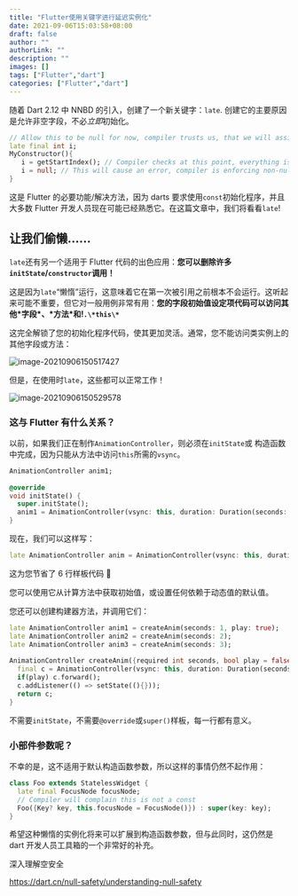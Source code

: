 ```yaml
---
title: "Flutter使用关键字进行延迟实例化"
date: 2021-09-06T15:03:58+08:00
draft: false
author: ""
authorLink: ""
description: ""
images: []
tags: ["Flutter","dart"]
categories: ["Flutter","dart"]
---
```


随着 Dart 2.12 中 NNBD 的引入，创建了一个新关键字：`late`. 创建它的主要原因是允许非空字段，不必*立即*初始化。

```dart
// Allow this to be null for now, compiler trusts us, that we will assign it.
late final int i; 
MyConstructor(){
   i = getStartIndex(); // Compiler checks at this point, everything is ok!
   i = null; // This will cause an error, compiler is enforcing non-null
}
```

这是 Flutter 的必要功能/解决方法，因为 darts 要求使用`const`初始化程序，并且大多数 Flutter 开发人员现在可能已经熟悉它。在这篇文章中，我们将看看`late`!



## 让我们偷懒……

`late`还有另一个适用于 Flutter 代码的出色应用：**您可以删除许多`initState`/`constructor`调用！**

这是因为`late`“懒惰”运行，这意味着它在第一次被引用之前根本不会运行。这听起来可能不重要，但它对一般用例非常有用：**您的字段初始值设定项代码可以访问其他\*字段\*、\*方法\*和!`.\*this\*`**

这完全解锁了您的初始化程序代码，使其更加灵活。通常，您不能访问类实例上的其他字段或方法：

![image-20210906150517427](https://luckly007.oss-cn-beijing.aliyuncs.com/image/image-20210906150517427.png)

但是，在使用时`late`，这些都可以正常工作！

![image-20210906150529578](https://luckly007.oss-cn-beijing.aliyuncs.com/image/image-20210906150529578.png)

### 这与 Flutter 有什么关系？

以前，如果我们正在制作`AnimationController`，则必须在`initState`或 构造函数中完成，因为只能从方法中访问`this`所需的`vsync`。

```dart
AnimationController anim1;
 
@override
void initState() {
  super.initState();
  anim1 = AnimationController(vsync: this, duration: Duration(seconds: 1))..forward();
}
```

现在，我们可以这样写：

```dart
late AnimationController anim = AnimationController(vsync: this, duration: Duration(seconds: 1))..forward();
```

这为您节省了 6 行样板代码 🙂

您可以使用它从计算方法中获取初始值，或设置任何依赖于动态值的默认值。

您还可以创建构建器方法，并调用它们：

```dart
late AnimationController anim1 = createAnim(seconds: 1, play: true);
late AnimationController anim2 = createAnim(seconds: 2);
late AnimationController anim3 = createAnim(seconds: 3);
 
AnimationController createAnim({required int seconds, bool play = false}) {
  final c = AnimationController(vsync: this, duration: Duration(seconds: seconds));
  if(play) c.forward();
  c.addListener(() => setState((){}));
  return c;
}
```

不需要`initState`，不需要`@override`或`super()`样板，每一行都有意义。

### 小部件参数呢？

不幸的是，这不适用于默认构造函数参数，所以这样的事情仍然不起作用：

```dart
class Foo extends StatelessWidget {
  late final FocusNode focusNode; 
  // Compiler will complain this is not a const
  Foo({Key? key, this.focusNode = FocusNode()}) : super(key: key);
}
```

希望这种懒惰的实例化将来可以扩展到构造函数参数，但与此同时，这仍然是 dart 开发人员工具箱的一个非常好的补充。





深入理解空安全

https://dart.cn/null-safety/understanding-null-safety
